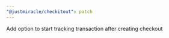 ```yaml
---
"@justmiracle/checkitout": patch
---
```


Add option to start tracking transaction after creating checkout
